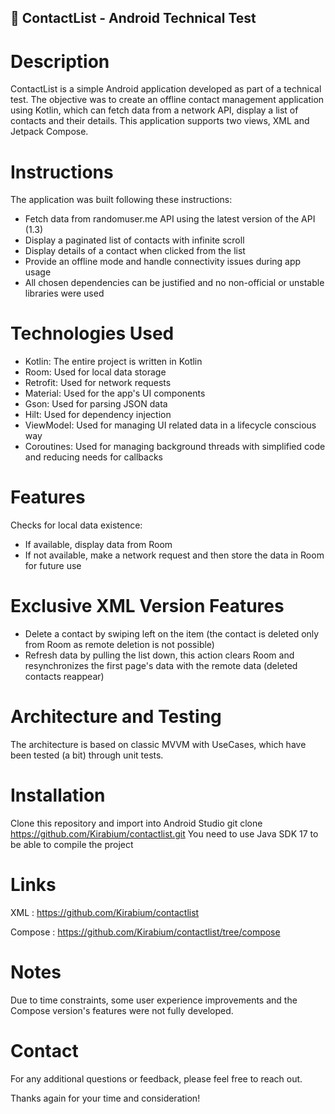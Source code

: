 ## 🤖 ContactList - Android Technical Test
# Description
ContactList is a simple Android application developed as part of a technical test. The objective was to create an offline contact management application using Kotlin, which can fetch data from a network API, display a list of contacts and their details. This application supports two views, XML and Jetpack Compose.

# Instructions
The application was built following these instructions:

- Fetch data from randomuser.me API using the latest version of the API (1.3)
- Display a paginated list of contacts with infinite scroll
- Display details of a contact when clicked from the list
- Provide an offline mode and handle connectivity issues during app usage
- All chosen dependencies can be justified and no non-official or unstable libraries were used
  
# Technologies Used
- Kotlin: The entire project is written in Kotlin
- Room: Used for local data storage
- Retrofit: Used for network requests
- Material: Used for the app's UI components
- Gson: Used for parsing JSON data
- Hilt: Used for dependency injection
- ViewModel: Used for managing UI related data in a lifecycle conscious way
- Coroutines: Used for managing background threads with simplified code and reducing needs for callbacks
  
# Features
Checks for local data existence:
- If available, display data from Room
- If not available, make a network request and then store the data in Room for future use
  
# Exclusive XML Version Features

- Delete a contact by swiping left on the item (the contact is deleted only from Room as remote deletion is not possible)
- Refresh data by pulling the list down, this action clears Room and resynchronizes the first page's data with the remote data (deleted contacts reappear)
 
# Architecture and Testing
The architecture is based on classic MVVM with UseCases, which have been tested (a bit) through unit tests.

# Installation

Clone this repository and import into Android Studio
git clone https://github.com/Kirabium/contactlist.git
You need to use Java SDK 17 to be able to compile the project

# Links
XML : https://github.com/Kirabium/contactlist

Compose : https://github.com/Kirabium/contactlist/tree/compose

# Notes
Due to time constraints, some user experience improvements and the Compose version's features were not fully developed.

# Contact
For any additional questions or feedback, please feel free to reach out.

Thanks again for your time and consideration!